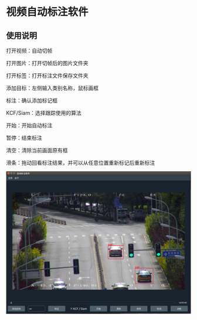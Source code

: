 # 视频自动标注软件

## 使用说明

打开视频：自动切帧

打开图片：打开切帧后的图片文件夹

打开标签：打开标注文件保存文件夹



添加目标：左侧输入类别名称，鼠标画框

标注：确认添加标记框

KCF/Siam：选择跟踪使用的算法

开始：开始自动标注

暂停：结束标注

清空：清除当前画面原有框

滑条：拖动回看标注结果，并可以从任意位置重新标记后重新标注

![image-20201125165052616](./demo.png)